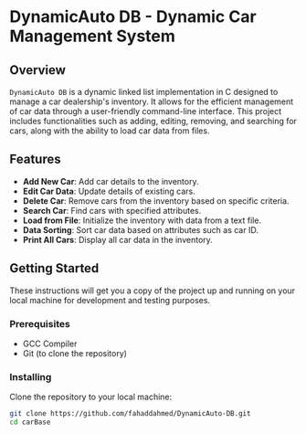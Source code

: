# DynamicAuto DB - Dynamic Car Management System

## Overview
`DynamicAuto DB` is a dynamic linked list implementation in C designed to manage a car dealership's inventory. It allows for the efficient management of car data through a user-friendly command-line interface. This project includes functionalities such as adding, editing, removing, and searching for cars, along with the ability to load car data from files.

## Features
- **Add New Car**: Add car details to the inventory.
- **Edit Car Data**: Update details of existing cars.
- **Delete Car**: Remove cars from the inventory based on specific criteria.
- **Search Car**: Find cars with specified attributes.
- **Load from File**: Initialize the inventory with data from a text file.
- **Data Sorting**: Sort car data based on attributes such as car ID.
- **Print All Cars**: Display all car data in the inventory.

## Getting Started
These instructions will get you a copy of the project up and running on your local machine for development and testing purposes.

### Prerequisites
- GCC Compiler
- Git (to clone the repository)

### Installing
Clone the repository to your local machine:
```bash
git clone https://github.com/fahaddahmed/DynamicAuto-DB.git
cd carBase

